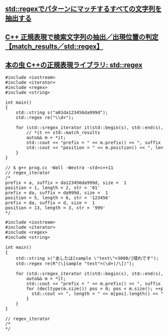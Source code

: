 ## [std::regexでパターンにマッチするすべての文字列を抽出する](https://onihusube.hatenablog.com/entry/2019/07/23/183851)
## [C++ 正規表現で検索文字列の抽出／出現位置の判定【match_results／std::regex】](https://marycore.jp/prog/cpp/std-regex-match-results-match-count/)
## [本の虫 C++の正規表現ライブラリ: std::regex](https://cpplover.blogspot.com/2015/01/c-stdregex.html)

<pre>
#include &lt;iostream&gt;
#include &lt;iterator&gt;
#include &lt;regex&gt;
#include &lt;string&gt;

int main()
{
    std::string s("a01da123456da999d");
    std::regex re("\\d+");

    for (std::sregex_iterator it(std::begin(s), std::end(s), re), end; it != end; ++it) {
        // *it == std::match_results
        auto&& m = *it;
        std::cout << "prefix = " << m.prefix() << ", suffix = " << m.suffix() << ", size =  " << m.size() << std::endl;
        std::cout << "position = " << m.position() << ", length = " << m.length() << ", str = '" << m.str() << '\'' << std::endl;
    }
}

// $ g++ prog.cc -Wall -Wextra -std=c++11
// regex_iterator
/*
prefix = a, suffix = da123456da999d, size =  1
position = 1, length = 2, str = '01'
prefix = da, suffix = da999d, size =  1
position = 5, length = 6, str = '123456'
prefix = da, suffix = d, size =  1
position = 13, length = 3, str = '999'
*/
</pre>

<pre>
#include &lt;iostream&gt;
#include &lt;iterator&gt;
#include &lt;regex&gt;
#include &lt;string&gt;

int main()
{
    std::string s("あしたは[sample \"test\"=3000/]晴れです");
    std::regex re(R"(\[sample "test"=(\d+)/\])");

    for (std::sregex_iterator it(std::begin(s), std::end(s), re), end; it != end; ++it) {
        auto&& m = *it;
        std::cout << "prefix = " << m.prefix() << ", suffix = " << m.suffix() << ", size =  " << m.size() << "position = " << m.position() << std::endl;
        for (decltype(m.size()) pos = 0; pos < m.size(); ++pos) {
          std::cout << ", length = " << m[pos].length() << ", str = '" << m[pos].str() << '\'' << std::endl;
        }
    }
}

// regex_iterator
/*
*/
</pre>
